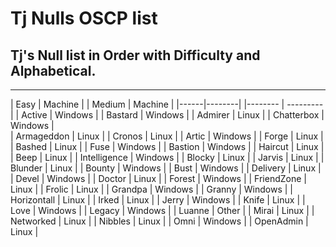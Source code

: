 # Tj Nulls OSCP list
## Tj's Null list in Order with Difficulty and Alphabetical. 

------------------- 


| Easy | Machine |                    | Medium | Machine |
|------|--------|                     |-------- | ---------|
| Active | Windows |                  | Bastard | Windows |
| Admirer | Linux |                   | Chatterbox | Windows |            
| Armageddon | Linux |                | Cronos | Linux |
| Artic | Windows |                   | Forge | Linux |
| Bashed | Linux |                    | Fuse | Windows |
| Bastion | Windows |                 | Haircut | Linux |
| Beep | Linux |                      | Intelligence | Windows |
| Blocky | Linux |                    | Jarvis | Linux |
| Blunder | Linux |
| Bounty | Windows |
| Bust |  Windows |
| Delivery | Linux |
| Devel | Windows |
| Doctor | Linux |
| Forest | Windows |
| FriendZone | Linux |
| Frolic | Linux |
| Grandpa | Windows |
| Granny | Windows |
| Horizontall | Linux |
| Irked | Linux |
| Jerry | Windows |
| Knife | Linux |
| Love |  Windows |
| Legacy | Windows |
| Luanne | Other |
| Mirai | Linux |
| Networked | Linux |
| Nibbles | Linux |
| Omni | Windows |
| OpenAdmin | Linux |
